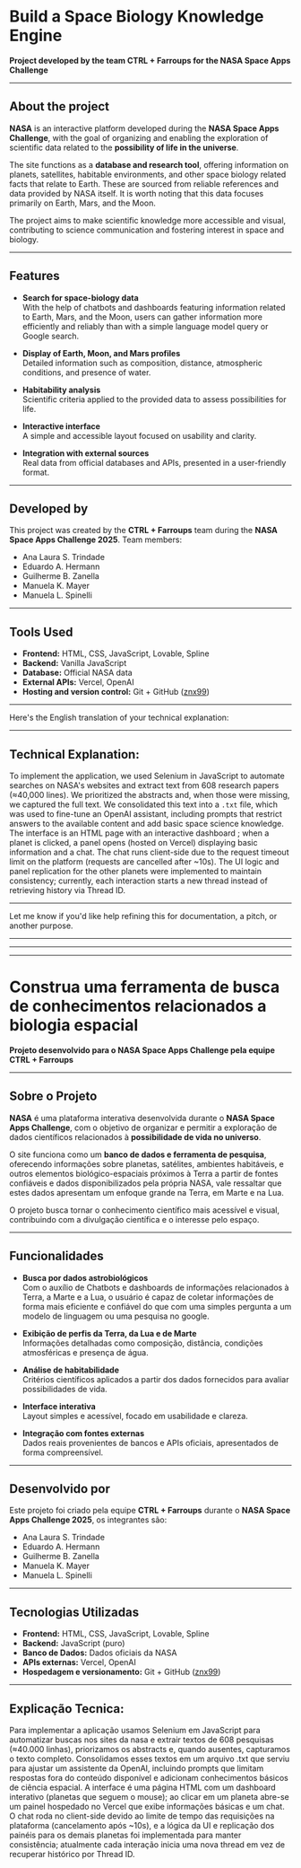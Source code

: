 # Build a Space Biology Knowledge Engine  
**Project developed by the team CTRL + Farroups for the NASA Space Apps Challenge**

---

## About the project

**NASA** is an interactive platform developed during the **NASA Space Apps Challenge**, with the goal of organizing and enabling the exploration of scientific data related to the **possibility of life in the universe**.

The site functions as a **database and research tool**, offering information on planets, satellites, habitable environments, and other space biology related facts that relate to Earth. These are sourced from reliable references and data provided by NASA itself. It is worth noting that this data focuses primarily on Earth, Mars, and the Moon.

The project aims to make scientific knowledge more accessible and visual, contributing to science communication and fostering interest in space and biology.

---

## Features

- **Search for space-biology data**  
  With the help of chatbots and dashboards featuring information related to Earth, Mars, and the Moon, users can gather information more efficiently and reliably than with a simple language model query or Google search.

- **Display of Earth, Moon, and Mars profiles**  
  Detailed information such as composition, distance, atmospheric conditions, and presence of water.

- **Habitability analysis**  
  Scientific criteria applied to the provided data to assess possibilities for life.

- **Interactive interface**  
  A simple and accessible layout focused on usability and clarity.

- **Integration with external sources**  
  Real data from official databases and APIs, presented in a user-friendly format.

---

## Developed by

This project was created by the **CTRL + Farroups** team during the **NASA Space Apps Challenge 2025**. Team members:

- Ana Laura S. Trindade  
- Eduardo A. Hermann  
- Guilherme B. Zanella  
- Manuela K. Mayer  
- Manuela L. Spinelli  

---

## Tools Used

- **Frontend:** HTML, CSS, JavaScript, Lovable, Spline  
- **Backend:** Vanilla JavaScript  
- **Database:** Official NASA data  
- **External APIs:** Vercel, OpenAI  
- **Hosting and version control:** Git + GitHub ([znx99](https://github.com/znx99))

---

Here's the English translation of your technical explanation:

---

## Technical Explanation:

To implement the application, we used Selenium in JavaScript to automate searches on NASA's websites and extract text from 608 research papers (≈40,000 lines). We prioritized the abstracts and, when those were missing, we captured the full text. We consolidated this text into a `.txt` file, which was used to fine-tune an OpenAI assistant, including prompts that restrict answers to the available content and add basic space science knowledge.
The interface is an HTML page with an interactive dashboard ; when a planet is clicked, a panel opens (hosted on Vercel) displaying basic information and a chat. The chat runs client-side due to the request timeout limit on the platform (requests are cancelled after ~10s). The UI logic and panel replication for the other planets were implemented to maintain consistency; currently, each interaction starts a new thread instead of retrieving history via Thread ID.

---

Let me know if you'd like help refining this for documentation, a pitch, or another purpose.


---
---
---

# Construa uma ferramenta de busca de conhecimentos relacionados a biologia espacial
**Projeto desenvolvido para o NASA Space Apps Challenge pela equipe CTRL + Farroups**

---

## Sobre o Projeto

**NASA** é uma plataforma interativa desenvolvida durante o **NASA Space Apps Challenge**, com o objetivo de organizar e permitir a exploração de dados científicos relacionados à **possibilidade de vida no universo**.

O site funciona como um **banco de dados e ferramenta de pesquisa**, oferecendo informações sobre planetas, satélites, ambientes habitáveis, e outros elementos biológico-espaciais próximos à Terra a partir de fontes confiáveis e dados disponibilizados pela própria NASA, vale ressaltar que estes dados apresentam um enfoque grande na Terra, em Marte e na Lua.

O projeto busca tornar o conhecimento científico mais acessível e visual, contribuindo com a divulgação científica e o interesse pelo espaço.

---

## Funcionalidades

- **Busca por dados astrobiológicos**  
 Com o auxílio de Chatbots e dashboards de informações relacionados à Terra, a Marte e a Lua, o usuário é capaz de coletar informações de forma mais eficiente e confiável do que com uma simples pergunta a um modelo de linguagem ou uma pesquisa no google.

- **Exibição de perfis da Terra, da Lua e de Marte**  
  Informações detalhadas como composição, distância, condições atmosféricas e presença de água.

- **Análise de habitabilidade**  
  Critérios científicos aplicados a partir dos dados fornecidos para avaliar possibilidades de vida.

- **Interface interativa**  
  Layout simples e acessível, focado em usabilidade e clareza.

- **Integração com fontes externas**  
  Dados reais provenientes de bancos e APIs oficiais, apresentados de forma compreensível.

---

## Desenvolvido por

Este projeto foi criado pela equipe **CTRL + Farroups** durante o **NASA Space Apps Challenge 2025**, os integrantes são:

- Ana Laura S. Trindade  
- Eduardo A. Hermann  
- Guilherme B. Zanella  
- Manuela K. Mayer  
- Manuela L. Spinelli  

---

## Tecnologias Utilizadas

- **Frontend:** HTML, CSS, JavaScript, Lovable, Spline  
- **Backend:** JavaScript (puro)  
- **Banco de Dados:** Dados oficiais da NASA  
- **APIs externas:** Vercel, OpenAI  
- **Hospedagem e versionamento:** Git + GitHub ([znx99](https://github.com/znx99))

---
## Explicação Tecnica:

Para implementar a aplicação usamos Selenium em JavaScript para automatizar buscas nos sites da nasa e extrair textos de 608 pesquisas (≈40.000 linhas), priorizamos os abstracts e, quando ausentes, capturamos o texto completo. Consolidamos esses textos em um arquivo .txt que serviu para ajustar um assistente da OpenAI, incluindo prompts que limitam respostas fora do conteúdo disponível e adicionam conhecimentos básicos de ciência espacial. A interface é uma página HTML com um dashboard interativo (planetas que seguem o mouse); ao clicar em um planeta abre-se um painel hospedado no Vercel que exibe informações básicas e um chat. O chat roda no client-side devido ao limite de tempo das requisições na plataforma (cancelamento após ~10s), e a lógica da UI e replicação dos painéis para os demais planetas foi implementada para manter consistência; atualmente cada interação inicia uma nova thread em vez de recuperar histórico por Thread ID.

